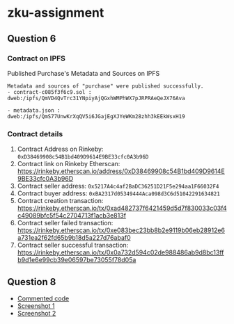 # zku-assignment

## Question 6

### Contract on IPFS
Published Purchase's Metadata and Sources on IPFS

```
Metadata and sources of "purchase" were published successfully.
- contract-c085f3f6c9.sol : 
dweb:/ipfs/QmVD4QvTrc31YNpiyAjQGxhWMPhWX7pJRPRAeQeJX76Ava

- metadata.json : 
dweb:/ipfs/QmS77UnwKrXqQV5i6JGajEgXJYeWKm28zhh3kEEkWsxH19
```

### Contract details
1. Contract Address on Rinkeby: `0xD38469908c54B1bd409D9614E9BE33cfc0A3b96D`
2. Contract link on Rinkeby Etherscan: https://rinkeby.etherscan.io/address/0xD38469908c54B1bd409D9614E9BE33cfc0A3b96D
3. Contract seller address: `0x5217A4c4af2BaDC36251D21F5e294aa1F66032F4`
4. Contract buyer address:  `0xBA2317d05349444Aca098d3C6d51042291634821`
5. Contract creation transaction: https://rinkeby.etherscan.io/tx/0xad482737f6421459d5d7f830033c03f4c49089bfc5f54c2704713f1acb3e813f
6. Contract seller failed transaction: https://rinkeby.etherscan.io/tx/0xe083bec23bb8b2e9119b06eb28912e6a731ea2f62fd65b9b18d5a227d76abaf0
7. Contract seller successful transaction: https://rinkeby.etherscan.io/tx/0x0a732d594c02de988486ab9d8bc13ffb9d1e6e99cb39e06597be73055f78d05a


## Question 8

- [Commented code](Question_8/main.circom)
- [Screenshot 1](Question_8/Screenshots/pic-full-220617-1229-34.png)
- [Screenshot 2](Question_8/Screenshots/pic-full-220617-1229-44.png)